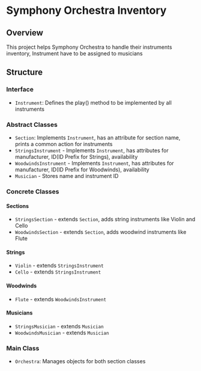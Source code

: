 # Symphony Orchestra Inventory

## Overview
This project helps Symphony Orchestra to handle their instruments inventory, Instrument have to be assigned to musicians

## Structure

### Interface
 - `Instrument`: Defines the play() method to be implemented by all instruments

### Abstract Classes
 - `Section`: Implements `Instrument`, has an attribute for section name, prints a common action for instruments
 - `StringsInstrument` - Implements `Instrument`, has attributes for manufacturer, ID(ID Prefix for Strings), availability
 - `WoodwindsInstrument` - Implements `Instrument`, has attributes for manufacturer, ID(ID Prefix for Woodwinds), availability
 - `Musician` - Stores name and instrument ID

### Concrete Classes

#### Sections
 - `StringsSection` - extends `Section`, adds string instruments like Violin and Cello
 - `WoodwindsSection` - extends `Section`, adds woodwind instruments like Flute

#### Strings
 - `Violin` - extends `StringsInstrument`
 - `Cello` - extends `StringsInstrument`

#### Woodwinds
 - `Flute` - extends `WoodwindsInstrument`
 
#### Musicians
 - `StringsMusician` - extends `Musician`
 - `WoodwindsMusician` - extends `Musician`

### Main Class
 - `Orchestra`: Manages objects for both section classes
